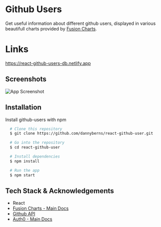 
# Github Users

Get useful information about different github users, displayed in various beautifull charts provided by [Fusion Charts](https://www.fusioncharts.com/).


# Links

https://react-github-users-db.netlify.app


## Screenshots

![App Screenshot](https://i.ibb.co/XxHS7Dy/github-users.jpg)



## Installation

Install github-users with npm

```bash
  # Clone this repository
  $ git clone https://github.com/dannyberns/react-github-user.git

  # Go into the repository
  $ cd react-github-user

  # Install dependencies
  $ npm install

  # Run the app
  $ npm start
```
    
## Tech Stack & Acknowledgements

- React
- [Fusion Charts - Main Docs](https://www.fusioncharts.com/)
- [Github API](https://docs.github.com/en/rest)
- [Auth0 - Main Docs](https://auth0.com/)


